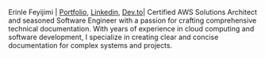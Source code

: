 
Erinle Feyijimi | [Portfolio](https://the-erin.hashnode.dev/), [Linkedin](https://www.linkedin.com/in/jhimmyofficial/), [Dev.to](https://dev.to/onlyoneerin)| Certified AWS Solutions Architect and seasoned Software Engineer with a passion for crafting comprehensive technical documentation. With years of experience in cloud computing and software development, I specialize in creating clear and concise documentation for complex systems and projects.
